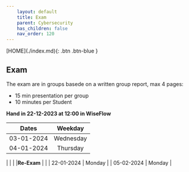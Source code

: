 ```yaml
---
    layout: default
    title: Exam
    parent: Cybersecurity
    has_children: false
    nav_order: 120
---
```


<span class="fs-1">
[HOME](./index.md){: .btn .btn-blue }
</span>

## Exam
The exam are in groups basede on a written group report, max 4 pages:
- 15 min presentation per group
- 10 minutes per Student

**Hand in 22-12-2023 at 12:00 in WiseFlow**

| **Dates**  |  **Weekday** |
|:----------:|:------------:|
| 03-01-2024 |  Wednesday   |
| 04-01-2024 |  Thursday    |


|            |              |
|**Re-Exam** |              |
| 22-01-2024 |  Monday      |
| 05-02-2024 |  Monday      |
